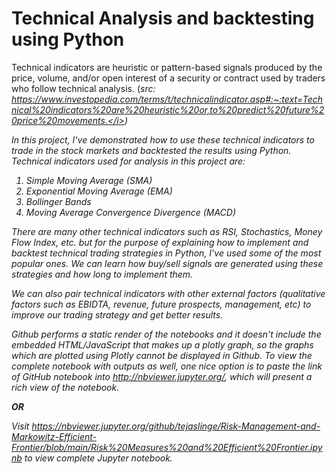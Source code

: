 # Technical Analysis and backtesting using Python

Technical indicators are heuristic or pattern-based signals produced by the price, volume, and/or open interest of a security or contract used by traders who follow technical analysis. (<i>src: https://www.investopedia.com/terms/t/technicalindicator.asp#:~:text=Technical%20indicators%20are%20heuristic%20or,to%20predict%20future%20price%20movements.</i>)

In this project, I've demonstrated how to use these technical indicators to trade in the stock markets and backtested the results using Python. Technical indicators used for analysis in this project are: 

1. Simple Moving Average (SMA)
2. Exponential Moving Average (EMA)
3. Bollinger Bands 
4. Moving Average Convergence Divergence (MACD)

There are many other technical indicators such as RSI, Stochastics, Money Flow Index, etc. but for the purpose of explaining how to implement and backtest technical trading strategies in Python, I've used some of the most popular ones. We can learn how buy/sell signals are generated using these strategies and how long to implement them.

We can also pair technical indicators with other external factors (qualitative factors such as EBIDTA, revenue, future prospects, management, etc) to improve our trading strategy and get better results. 


<i> Github performs a static render of the notebooks and it doesn't include the embedded HTML/JavaScript that makes up a plotly graph, so the graphs which are plotted using Plotly cannot be displayed in Github. To view the complete notebook with outputs as well, one nice option is to paste the link of GitHub notebook into http://nbviewer.jupyter.org/, which will present a rich view of the notebook. <i>

<b>OR</b>

<i>Visit https://nbviewer.jupyter.org/github/tejaslinge/Risk-Management-and-Markowitz-Efficient-Frontier/blob/main/Risk%20Measures%20and%20Efficient%20Frontier.ipynb to view complete Jupyter notebook.
</i>
